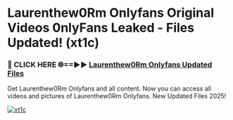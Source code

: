 # Laurenthew0Rm Onlyfans Original Videos 0nlyFans Leaked - Files Updated! (xt1c)

<h3>🔴 CLICK HERE 🌐==►► <a href="https://tinyurl.com/ehrbuxhb" rel="nofollow">Laurenthew0Rm Onlyfans Updated Files</a></h3>

Get Laurenthew0Rm Onlyfans and all content. Now you can access all videos and pictures of Laurenthew0Rm Onlyfans. New Updated Files 2025!

[![xt1c](https://i.imgur.com/lVYEuWS.gif)](https://tinyurl.com/ehrbuxhb)
